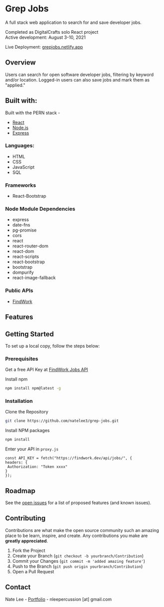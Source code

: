 <!-- [![Contributors][contributors-shield]][contributors-url]
[![Languages][languages-shield]][languages-url]
[![Forks][forks-shield]][forks-url]
[![Issues][issues-shield]][issues-url]
[![LinkedIn][linkedin-shield]][linkedin-url] --> 
# Grep Jobs
A full stack web application to search for and save developer jobs. 

Completed as DigitalCrafts solo React project <br/>
Active development: August 3-10, 2021

Live Deployment: [grepjobs.netlify.app](grepjobs.netlify.app)
## Overview
Users can search for open software developer jobs, filtering by keyword and/or location. Logged-in users can also save jobs and mark them as "applied."

## Built with:
Built with the PERN stack - 
* [React](https://reactjs.org/)
* [Node.js](https://nodejs.org/en/)
* [Express](https://expressjs.com/)

### Languages:
- HTML
- CSS
- JavaScript
- SQL

### Frameworks
- React-Bootstrap

### Node Module Dependencies
- express
- date-fns
- pg-promise
- cors
- react
- react-router-dom
- react-dom
- react-scripts
- react-bootstrap
- bootstrap
- dompurify
- react-image-fallback

### Public APIs
- [FindWork](https://findwork.dev)

<!-- ## Screenshots
Desktop
Mobile -->

## Features


<!-- GETTING STARTED -->
## Getting Started

To set up a local copy, follow the steps below:

### Prerequisites

Get a free API Key at [FindWork Jobs API](https://findwork.dev/developers/)

Install npm

  ```sh
  npm install npm@latest -g
  ```

### Installation

Clone the Repository

   ```sh
   git clone https://github.com/natelee3/grep-jobs.git
   ```
   
Install NPM packages

   ```sh
   npm install
   ```
   
Enter your API in `proxy.js`

   ```JS
   const API_KEY = fetch("https://findwork.dev/api/jobs/", {
  headers: {
    Authorization: "Token xxxx"
  }
});
   ```


<!-- ROADMAP -->
## Roadmap

See the [open issues](https://github.com/natelee3/grep-jobs/issues) for a list of proposed features (and known issues).



<!-- CONTRIBUTING -->
## Contributing

Contributions are what make the open source community such an amazing place to be learn, inspire, and create. Any contributions you make are **greatly appreciated**.

1. Fork the Project
2. Create your Branch (`git checkout -b yourbranch/Contribution`)
3. Commit your Changes (`git commit -m 'added amazing feature'`)
4. Push to the Branch (`git push origin yourbranch/Contribution`)
5. Open a Pull Request



<!-- CONTACT -->
## Contact
Nate Lee - [Portfolio](https://natelee.dev) - nleepercussion [at] gmail.com








<!-- MARKDOWN LINKS & IMAGES -->
[contributors-shield]: https://img.shields.io/github/contributors/alynapchuk/git-hired-app?color=219ebc&style=for-the-badge
[contributors-url]: #

[languages-shield]: https://img.shields.io/github/languages/count/alynapchuk/git-hired-app?color=90ab60&style=for-the-badge
[languages-url]: #

[forks-shield]: https://img.shields.io/github/forks/alynapchuk/git-hired-app?color=f5af00&style=for-the-badge
[forks-url]: #

[issues-shield]: https://img.shields.io/bitbucket/issues-raw/alynapchuk/git-hired-app?style=for-the-badge
[issues-url]: #

[linkedin-shield]: https://img.shields.io/badge/-LinkedIn-black.svg?style=for-the-badge&logo=linkedin&colorB=555
[linkedin-url]: https://www.linkedin.com/in/alynapchuk/

[product-screenshot]: images/screenshot.png